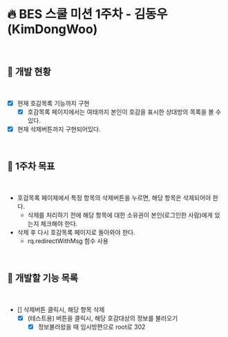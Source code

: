 # 🔥 BES 스쿨 미션 1주차 - 김동우(KimDongWoo)

<br>

## 📝 개발 현황

<br>

- [x] 현재 호감목록 기능까지 구현
    - [x] 호감목록 페이지에서는 여태까지 본인이 호감을 표시한 상대방의 목록을 볼 수 있다.
-[x] 현재 삭제버튼까지 구현되어있다.

<br>

## 🎯️ 1주차 목표

<br>

- 호감목록 페이제에서 특정 항목의 삭제버튼을 누르면, 해당 항목은 삭제되어야 한다.
    - 삭제를 처리하기 전에 해당 항목에 대한 소유권이 본인(로그인한 사람)에게 있는지 체크해야 한다.
- 삭제 후 다시 호감목록 페이지로 돌아와야 한다.
    - rq.redirectWithMsg 함수 사용

<br>

## 🏃 개발할 기능 목록

<br>

- [] 삭제버튼 클릭시, 해당 항목 삭제
    - [x] (테스트용) 버튼을 클릭시, 해당 호감대상의 정보를 불러오기
        - [x] 정보불러왔을 때 임시방편으로 root로 302 